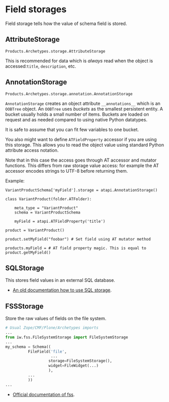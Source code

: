 # Field storages

Field storage tells how the value of schema field is stored.

## AttributeStorage

`Products.Archetypes.storage.AttributeStorage`

This is recommended for data which is *always* read when the object is
accessed:`title`, `description`, etc.

## AnnotationStorage

`Products.Archetypes.storage.annotation.AnnotationStorage`

`AnnotationStorage` creates an object attribute `__annotations__` which
is an `OOBTree` object.  An `OOBTree` uses *buckets* as the smallest
persistent entity. A bucket usually holds a small number of items. Buckets
are loaded on request and as needed compared to using native Python
datatypes.

It is safe to assume that you can fit few variables to one bucket.

You also might want to define `ATFieldProperty` accessor if you are using
this storage.  This allows you to read the object value using standard
Python attribute access notation.

Note that in this case the access goes through AT accessor and mutator
functions.  This differs from raw storage value access: for example the AT
accessor encodes strings to UTF-8 before returning them.

Example:

```
VariantProductSchema['myField'].storage = atapi.AnnotationStorage()

class VariantProduct(folder.ATFolder):

    meta_type = "VariantProduct"
    schema = VariantProductSchema

    myField = atapi.ATFieldProperty('title')

product = VariantProduct()

product.setMyField("foobar") # Set field using AT mutator method

products.myField = # AT field property magic. This is equal to product.getMyField()
```

## SQLStorage

This stores field values in an external SQL database.

- [An old documentation how to use SQL storage](http://plone.sourceforge.net/archetypes/sqlstorage-howto.html).

## FSSStorage

Store the raw values of fields on the file system.

```python
# Usual Zope/CMF/Plone/Archetypes imports
...
from iw.fss.FileSystemStorage import FileSystemStorage
...
my_schema = Schema((
          FileField('file',
                    ...
                   storage=FileSystemStorage(),
                   widget=FileWidget(...)
                   ),
          ...
          ))
...
```

- [Official documentation of fss](https://pypi.python.org/pypi/iw.fss/).
